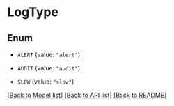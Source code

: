 # LogType

## Enum


* `ALERT` (value: `"alert"`)

* `AUDIT` (value: `"audit"`)

* `SLOW` (value: `"slow"`)


[[Back to Model list]](../README.md#documentation-for-models) [[Back to API list]](../README.md#documentation-for-api-endpoints) [[Back to README]](../README.md)


